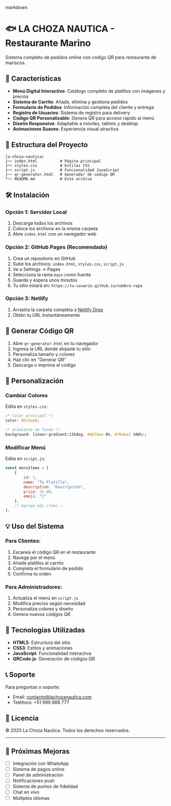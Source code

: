 markdown
# 🐟 LA CHOZA NAUTICA - Restaurante Marino

Sistema completo de pedidos online con código QR para restaurante de mariscos.

## 🚀 Características

- **Menú Digital Interactivo**: Catálogo completo de platillos con imágenes y precios
- **Sistema de Carrito**: Añade, elimina y gestiona pedidos
- **Formulario de Pedidos**: Información completa del cliente y entrega
- **Registro de Usuarios**: Sistema de registro para delivery
- **Código QR Personalizable**: Genera QR para acceso rápido al menú
- **Diseño Responsive**: Adaptable a móviles, tablets y desktop
- **Animaciones Suaves**: Experiencia visual atractiva

## 📁 Estructura del Proyecto

```
la-choza-nautica/
├── index.html          # Página principal
├── styles.css          # Estilos CSS
├── script.js           # Funcionalidad JavaScript
├── qr-generator.html   # Generador de código QR
└── README.md           # Este archivo
```

## 🛠️ Instalación

### Opción 1: Servidor Local
1. Descarga todos los archivos
2. Coloca los archivos en la misma carpeta
3. Abre `index.html` con un navegador web

### Opción 2: GitHub Pages (Recomendado)
1. Crea un repositorio en GitHub
2. Sube los archivos: `index.html`, `styles.css`, `script.js`
3. Ve a Settings → Pages
4. Selecciona la rama `main` como fuente
5. Guarda y espera unos minutos
6. Tu sitio estará en: `https://tu-usuario.github.io/nombre-repo`

### Opción 3: Netlify
1. Arrastra la carpeta completa a [Netlify Drop](https://app.netlify.com/drop)
2. Obtén tu URL instantáneamente

## 📱 Generar Código QR

1. Abre `qr-generator.html` en tu navegador
2. Ingresa la URL donde alojaste tu sitio
3. Personaliza tamaño y colores
4. Haz clic en "Generar QR"
5. Descarga o imprime el código

## 🎨 Personalización

### Cambiar Colores
Edita en `styles.css`:
```css
/* Color principal */
color: #2c5aa0;

/* Gradiente de fondo */
background: linear-gradient(135deg, #667eea 0%, #764ba2 100%);
```

### Modificar Menú
Edita en `script.js`:
```javascript
const menuItems = [
    {
        id: 1,
        name: "Tu Platillo",
        description: "Descripción",
        price: 25.00,
        emoji: "🍤"
    },
    // Agrega más items...
];
```

## 💡 Uso del Sistema

### Para Clientes:
1. Escanea el código QR en el restaurante
2. Navega por el menú
3. Añade platillos al carrito
4. Completa el formulario de pedido
5. Confirma tu orden

### Para Administradores:
1. Actualiza el menú en `script.js`
2. Modifica precios según necesidad
3. Personaliza colores y diseño
4. Genera nuevos códigos QR

## 🔧 Tecnologías Utilizadas

- **HTML5**: Estructura del sitio
- **CSS3**: Estilos y animaciones
- **JavaScript**: Funcionalidad interactiva
- **QRCode.js**: Generación de códigos QR

## 📞 Soporte

Para preguntas o soporte:
- Email: contacto@lachozanautica.com
- Teléfono: +51 999 888 777

## 📄 Licencia

© 2025 La Choza Nautica. Todos los derechos reservados.

---

## 🎯 Próximas Mejoras

- [ ] Integración con WhatsApp
- [ ] Sistema de pagos online
- [ ] Panel de administración
- [ ] Notificaciones push
- [ ] Sistema de puntos de fidelidad
- [ ] Chat en vivo
- [ ] Múltiples idiomas